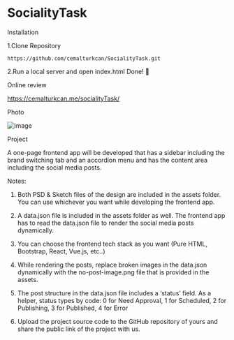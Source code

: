 # SocialityTask

Installation

1.Clone Repository

```
https://github.com/cemalturkcan/SocialityTask.git
```

2.Run a local server and open index.html Done! 🎉

Online review

https://cemalturkcan.me/socialityTask/


Photo

![image](https://user-images.githubusercontent.com/101227219/194868931-5fd51581-02cc-493c-8a23-87e09b6a3409.png)


Project

A one-page frontend app will be developed that has a sidebar including the brand switching tab and an accordion menu and has the content area including the social media posts. 

Notes:

1) Both PSD & Sketch files of the design are included in the assets folder. You can use whichever you want while developing the frontend app.

2) A data.json file is included in the assets folder as well. The frontend app has to read the data.json file to render the social media posts dynamically.

3) You can choose the frontend tech stack as you want (Pure HTML, Bootstrap, React, Vue.js, etc..)

4) While rendering the posts, replace broken images in the data.json dynamically with the no-post-image.png file that is provided in the assets.

5) The post structure in the data.json file includes a ‘status’ field. As a helper, status types by code: 0 for Need Approval, 1 for Scheduled, 2 for Publishing, 3 for Published, 4 for Error

6) Upload the project source code to the GitHub repository of yours and share the public link of the project with us.
